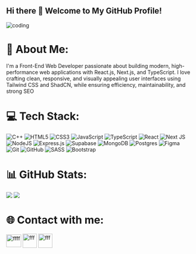 ## Hi there 👋 Welcome to My GitHub Profile!
![coding](https://i.pinimg.com/originals/0a/dd/5a/0add5a26394fa458118f96c0bb49e840.gif)

# 💫 About Me:

I'm a Front-End Web Developer passionate about building modern, high-performance web applications with React.js, Next.js, and TypeScript. I love crafting clean, responsive, and visually appealing user interfaces using Tailwind CSS and ShadCN, while ensuring efficiency, maintainability, and strong SEO

# 💻 Tech Stack:

![C++](https://img.shields.io/badge/c++-%2300599C.svg?style=for-the-badge&logo=c%2B%2B&logoColor=white) ![HTML5](https://img.shields.io/badge/html5-%23E34F26.svg?style=for-the-badge&logo=html5&logoColor=white) ![CSS3](https://img.shields.io/badge/css3-%231572B6.svg?style=for-the-badge&logo=css3&logoColor=white) ![JavaScript](https://img.shields.io/badge/javascript-%23323330.svg?style=for-the-badge&logo=javascript&logoColor=%23F7DF1E) ![TypeScript](https://img.shields.io/badge/typescript-%23007ACC.svg?style=for-the-badge&logo=typescript&logoColor=white) ![React](https://img.shields.io/badge/react-%2320232a.svg?style=for-the-badge&logo=react&logoColor=%2361DAFB) ![Next JS](https://img.shields.io/badge/Next-black?style=for-the-badge&logo=next.js&logoColor=white) ![NodeJS](https://img.shields.io/badge/node.js-6DA55F?style=for-the-badge&logo=node.js&logoColor=white) ![Express.js](https://img.shields.io/badge/express.js-%23404d59.svg?style=for-the-badge&logo=express&logoColor=%2361DAFB) ![Supabase](https://img.shields.io/badge/Supabase-3ECF8E?style=for-the-badge&logo=supabase&logoColor=white) ![MongoDB](https://img.shields.io/badge/MongoDB-%234ea94b.svg?style=for-the-badge&logo=mongodb&logoColor=white) ![Postgres](https://img.shields.io/badge/postgres-%23316192.svg?style=for-the-badge&logo=postgresql&logoColor=white) ![Figma](https://img.shields.io/badge/figma-%23F24E1E.svg?style=for-the-badge&logo=figma&logoColor=white) ![Git](https://img.shields.io/badge/git-%23F05033.svg?style=for-the-badge&logo=git&logoColor=white) ![GitHub](https://img.shields.io/badge/github-%23121011.svg?style=for-the-badge&logo=github&logoColor=white) ![SASS](https://img.shields.io/badge/SASS-hotpink.svg?style=for-the-badge&logo=SASS&logoColor=white) ![Bootstrap](https://img.shields.io/badge/bootstrap-%238511FA.svg?style=for-the-badge&logo=bootstrap&logoColor=white)

# 📊 GitHub Stats:

  
![](https://nirzak-streak-stats.vercel.app/?user=hussien22elfayoumy&theme=catppuccin_mocha&hide_border=true)
![](https://github-readme-stats.vercel.app/api?username=hussien22elfayoumy&theme=catppuccin_mocha&hide_border=true&include_all_commits=false&count_private=false)



# 🌐 Contact with me:

<p align="left">
<a href="https://www.linkedin.com/in/hussien-elfayoumy-551721270/" target="blank"><img align="center" src="https://raw.githubusercontent.com/rahuldkjain/github-profile-readme-generator/master/src/images/icons/Social/linked-in-alt.svg" alt="ffff" height="34" width="40" /></a>
<a href="https://x.com/hussien_fayoumy" target="blank"><img align="center" src="https://img.freepik.com/free-vector/new-2023-twitter-logo-x-icon-design_1017-45418.jpg?t=st=1743261510~exp=1743265110~hmac=bc6f39ab170c4778275eb795766566e31fe4ba60cd64c147a90f8da609d4ec6e&w=826" alt="fff" height="38" width="38" /></a>
<a href="mailto:hussienelfayoumy27@gmail.com" target="blank"><img align="center" src="https://upload.wikimedia.org/wikipedia/commons/7/7e/Gmail_icon_%282020%29.svg" alt="fff" height="38" width="38" /></a>
</p>
